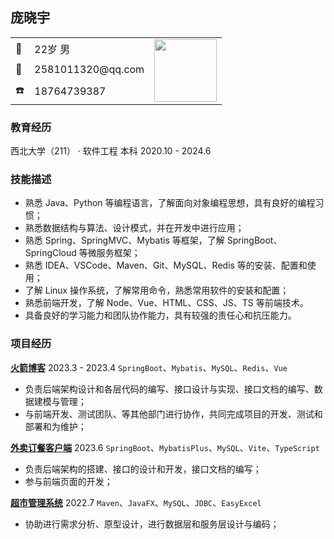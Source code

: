 ## 庞晓宇

<!-- 个人信息 -->
<table>
    <tr>
        <td>🤵</td>
        <td>22岁 男</td>
        <td rowspan="3"><img src="https://github.com/xftxyz2001/album/blob/main/%E6%88%91/%E8%AF%81%E4%BB%B6%E7%85%A7.jpeg" width="100px"></td>
    </tr>
    <tr>
        <td>📧</td>
        <td>2581011320@qq.com</td>
    </tr>
    <tr>
        <td>☎️</td>
        <td>18764739387</td>
    </tr>
</table>

### 教育经历
西北大学（211） · 软件工程 本科 2020.10 - 2024.6

### 技能描述
- 熟悉 Java、Python 等编程语言，了解面向对象编程思想，具有良好的编程习惯；
- 熟悉数据结构与算法、设计模式，并在开发中进行应用；
- 熟悉 Spring、SpringMVC、Mybatis 等框架，了解 SpringBoot、SpringCloud 等微服务框架；
- 熟悉 IDEA、VSCode、Maven、Git、MySQL、Redis 等的安装、配置和使用；
- 了解 Linux 操作系统，了解常用命令，熟悉常用软件的安装和配置；
- 熟悉前端开发，了解 Node、Vue、HTML、CSS、JS、TS 等前端技术。
- 具备良好的学习能力和团队协作能力，具有较强的责任心和抗压能力。

### 项目经历
**[火箭博客](https://github.com/xftxyz2001/rocketblog)** 2023.3 - 2023.4
`SpringBoot`、`Mybatis`、`MySQL`、`Redis`、`Vue`
- 负责后端架构设计和各层代码的编写、接口设计与实现、接口文档的编写、数据建模与管理；
- 与前端开发、测试团队、等其他部门进行协作，共同完成项目的开发、测试和部署和为维护；


**[外卖订餐客户端](https://github.com/xftxyz2001/spdss)** 2023.6
`SpringBoot`、`MybatisPlus`、`MySQL`、`Vite`、`TypeScript`
- 负责后端架构的搭建、接口的设计和开发，接口文档的编写；
- 参与前端页面的开发；


**[超市管理系统](https://github.com/xftxyz2001/spdss)** 2022.7
`Maven`、`JavaFX`、`MySQL`、`JDBC`、`EasyExcel`
- 协助进行需求分析、原型设计，进行数据层和服务层设计与编码；
